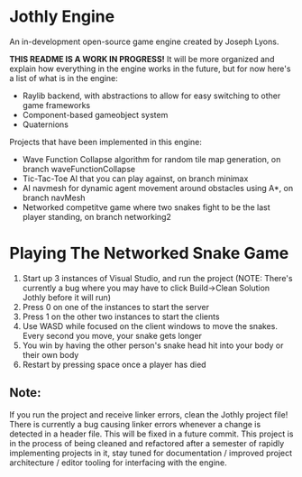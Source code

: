 # Jothly Engine
An in-development open-source game engine created by Joseph Lyons.

**THIS README IS A WORK IN PROGRESS!** It will be more organized and explain how everything in the engine works in the future, but for now here's a list of what is in the engine:
- Raylib backend, with abstractions to allow for easy switching to other game frameworks
- Component-based gameobject system
- Quaternions

Projects that have been implemented in this engine:
- Wave Function Collapse algorithm for random tile map generation, on branch waveFunctionCollapse
- Tic-Tac-Toe AI that you can play against, on branch minimax
- AI navmesh for dynamic agent movement around obstacles using A*, on branch navMesh
- Networked competitve game where two snakes fight to be the last player standing, on branch networking2

# Playing The Networked Snake Game
1) Start up 3 instances of Visual Studio, and run the project (NOTE: There's currently a bug where you may have to click Build->Clean Solution Jothly before it will run)
2) Press 0 on one of the instances to start the server
3) Press 1 on the other two instances to start the clients
4) Use WASD while focused on the client windows to move the snakes. Every second you move, your snake gets longer
5) You win by having the other person's snake head hit into your body or their own body
6) Restart by pressing space once a player has died

## Note:
If you run the project and receive linker errors, clean the Jothly project file! There is currently a bug causing linker errors whenever a change is detected in a header file. This will be fixed in a future commit.
This project is in the process of being cleaned and refactored after a semester of rapidly implementing projects in it, stay tuned for documentation / improved project architecture / editor tooling for interfacing with the engine.
